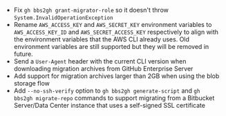 - Fix `gh bbs2gh grant-migrator-role` so it doesn't throw `System.InvalidOperationException`
- Rename `AWS_ACCESS_KEY` and `AWS_SECRET_KEY` environment variables to `AWS_ACCESS_KEY_ID` and `AWS_SECRET_ACCESS_KEY` respectively to align with the environment variables that the AWS CLI already uses. Old environment variables are still supported but they will be removed in future. 
- Send a `User-Agent` header with the current CLI version when downloading migration archives from GitHub Enterprise Server
- Add support for migration archives larger than 2GB when using the blob storage flow
- Add `--no-ssh-verify` option to `gh bbs2gh generate-script` and `gh bbs2gh migrate-repo` commands to support migrating from a Bitbucket Server/Data Center instance that uses a self-signed SSL certificate